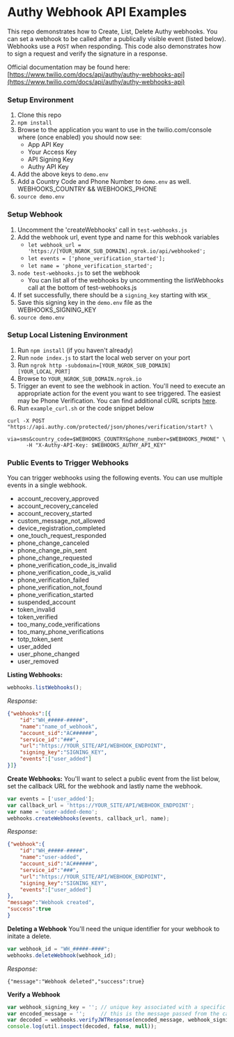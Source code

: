 # Authy Webhook API Examples
This repo demonstrates how to Create, List, Delete Authy webhooks.  You can set a webhook to be called after a publically visible event (listed below). Webhooks use a `POST` when responding.  This code also demonstrates how to sign a request and verify the signature in a response.

Official documentation may be found here:
[https://www.twilio.com/docs/api/authy/authy-webhooks-api](https://www.twilio.com/docs/api/authy/authy-webhooks-api)

### Setup Environment
1. Clone this repo
2. `npm install`
3. Browse to the application you want to use in the twilio.com/console where (once enabled) you should now see:
    * App API Key
    * Your Access Key
    * API Signing Key
    * Authy API Key
5. Add the above keys to `demo.env`
6. Add a Country Code and Phone Number to `demo.env` as well.  WEBHOOKS_COUNTRY && WEBHOOKS_PHONE
6. `source demo.env`

### Setup Webhook
1. Uncomment the 'createWebhooks' call in `test-webhooks.js`
2. Add the webhook url, event type and name for this webhook variables
    * `let webhook_url = 'https://[YOUR_NGROK_SUB_DOMAIN].ngrok.io/api/webhooked';`
    * `let events = ['phone_verification_started'];`
    * `let name = 'phone_verification_started';`
3. `node test-webhooks.js` to set the webhook
    * You can list all of the webhooks by uncommenting the listWebhooks call at the bottom of test-webhooks.js
4. If set successfully, there should be a `signing_key` starting with `WSK_`
5. Save this signing key in the `demo.env` file as the WEBHOOKS_SIGNING_KEY
6. `source demo.env`

### Setup Local Listening Environment
1. Run `npm install` (if you haven't already)
2. Run `node index.js` to start the local web server on your port
3. Run `ngrok http -subdomain=[YOUR_NGROK_SUB_DOMAIN] [YOUR_LOCAL_PORT]`
4. Browse to `YOUR_NGROK_SUB_DOMAIN.ngrok.io`
5. Trigger an event to see the webhook in action.  You'll need to execute an appropriate action for the event you want to see triggered.  The easiest may be Phone Verification.  You can find additional cURL scripts [here](https://github.com/AuthySE/Authy-API-Samples).
6. Run `example_curl.sh` or the code snippet below
```
curl -X POST "https://api.authy.com/protected/json/phones/verification/start? \
      via=sms&country_code=$WEBHOOKS_COUNTRY&phone_number=$WEBHOOKS_PHONE" \
      -H "X-Authy-API-Key: $WEBHOOKS_AUTHY_API_KEY"
```

### Public Events to Trigger Webhooks
You can trigger webhooks using the following events.  You can use multiple events in a single webhook.

* account_recovery_approved
* account_recovery_canceled
* account_recovery_started
* custom_message_not_allowed
* device_registration_completed
* one_touch_request_responded
* phone_change_canceled
* phone_change_pin_sent
* phone_change_requested
* phone_verification_code_is_invalid
* phone_verification_code_is_valid
* phone_verification_failed
* phone_verification_not_found
* phone_verification_started
* suspended_account
* token_invalid
* token_verified
* too_many_code_verifications
* too_many_phone_verifications
* totp_token_sent
* user_added
* user_phone_changed
* user_removed

**Listing Webhooks:**
```javascript
webhooks.listWebhooks();
```
*Response:*
```json
{"webhooks":[{
    "id":"WH_#####-#####",
    "name":"name_of_webhook",
    "account_sid":"AC######",
    "service_id":"###",
    "url":"https://YOUR_SITE/API/WEBHOOK_ENDPOINT",
    "signing_key":"SIGNING_KEY",
    "events":["user_added"]
}]}
```

**Create Webhooks:**
You'll want to select a public event from the list below, set the callback URL for the webhook and lastly name the webhook.
```javascript
var events = ['user_added'];
var callback_url = 'https://YOUR_SITE/API/WEBHOOK_ENDPOINT';
var name = 'user-added-demo';
webhooks.createWebhooks(events, callback_url, name);
```
*Response:*
```json
{"webhook":{
    "id":"WH_#####-#####",
    "name":"user-added",
    "account_sid":"AC######",
    "service_id":"###",
    "url":"https://YOUR_SITE/API/WEBHOOK_ENDPOINT",
    "signing_key":"SIGNING_KEY",
    "events":["user_added"]
},
"message":"Webhook created",
"success":true
}
```
**Deleting a Webhook**
You'll need the unique identifier for your webhook to initate a delete.
```javascript
var webhook_id = "WH_#####-####";
webhooks.deleteWebhook(webhook_id);
```
*Response:*
```
{"message":"Webhook deleted","success":true}
```
**Verify a Webhook**
```javascript
var webhook_signing_key = ''; // unique key associated with a specific webhook
var encoded_message = '';     // this is the message passed from the callback
var decoded = webhooks.verifyJWTResponse(encoded_message, webhook_signing_key);
console.log(util.inspect(decoded, false, null));
```
